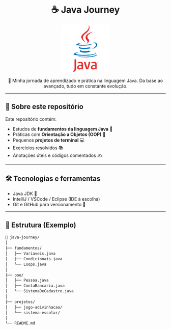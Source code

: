 <h1 align="center">☕ Java Journey</h1>

<p align="center">
  <img src="https://raw.githubusercontent.com/devicons/devicon/master/icons/java/java-original-wordmark.svg" width="150" alt="Java Logo"/>
</p>

<p align="center">🚀 Minha jornada de aprendizado e prática na linguagem Java. Da base ao avançado, tudo em constante evolução.</p>

---

## 📘 Sobre este repositório

Este repositório contém:

- Estudos de **fundamentos da linguagem Java** 🧱  
- Práticas com **Orientação a Objetos (OOP)** 🧠  
- Pequenos **projetos de terminal** 💻  
- Exercícios resolvidos 📚  
- Anotações úteis e códigos comentados ✍️  

---

## 🛠️ Tecnologias e ferramentas

- Java JDK 🧰  
- IntelliJ / VSCode / Eclipse (IDE à escolha)  
- Git e GitHub para versionamento 🔄  

---

## 📂 Estrutura (Exemplo)

```bash
📁 java-journey/
│
├── fundamentos/
│   ├── Variaveis.java
│   ├── Condicionais.java
│   └── Loops.java
│
├── poo/
│   ├── Pessoa.java
│   ├── ContaBancaria.java
│   └── SistemaDeCadastro.java
│
├── projetos/
│   ├── jogo-adivinhacao/
│   └── sistema-escolar/
│
└── README.md
